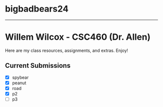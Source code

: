 # bigbadbears24
----
# Willem Wilcox - CSC460 (Dr. Allen)

Here are my class resources, assignments, and extras. Enjoy!

## Current Submissions

- [x] spybear
- [x] peanut
- [x] road
- [x] p2
- [ ] p3
